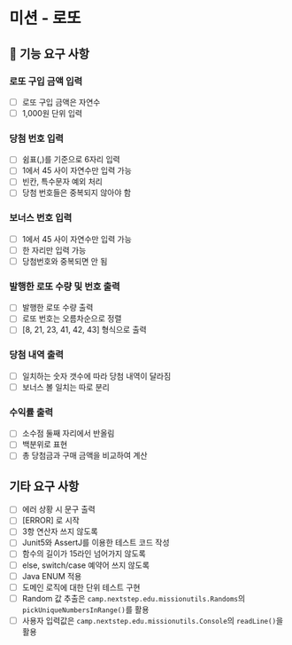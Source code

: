 # 미션 - 로또

## 🚀 기능 요구 사항

### 로또 구입 금액 입력

- [ ] 로또 구입 금액은 자연수
- [ ] 1,000원 단위 입력

### 당첨 번호 입력

- [ ] 쉼표(,)를 기준으로 6자리 입력
- [ ] 1에서 45 사이 자연수만 입력 가능
- [ ] 빈칸, 특수문자 예외 처리
- [ ] 당첨 번호들은 중복되지 않아야 함

### 보너스 번호 입력

- [ ] 1에서 45 사이 자연수만 입력 가능
- [ ] 한 자리만 입력 가능
- [ ] 당첨번호와 중복되면 안 됨

### 발행한 로또 수량 및 번호 출력

- [ ] 발행한 로또 수량 출력
- [ ] 로또 번호는 오름차순으로 정렬
- [ ] [8, 21, 23, 41, 42, 43] 형식으로 출력

### 당첨 내역 출력

- [ ] 일치하는 숫자 갯수에 따라 당첨 내역이 달라짐
- [ ] 보너스 볼 일치는 따로 분리

### 수익률 출력

- [ ] 소수점 둘째 자리에서 반올림
- [ ] 백분위로 표현
- [ ] 총 당첨금과 구매 금액을 비교하여 계산

## 기타 요구 사항

- [ ] 에러 상황 시 문구 출력
- [ ] [ERROR] 로 시작
- [ ] 3항 연산자 쓰지 않도록
- [ ] Junit5와 AssertJ를 이용한 테스트 코드 작성
- [ ] 함수의 길이가 15라인 넘어가지 않도록
- [ ] else, switch/case 예약어 쓰지 않도록
- [ ] Java ENUM 적용
- [ ] 도메인 로직에 대한 단위 테스트 구현
- [ ] Random 값 추출은 `camp.nextstep.edu.missionutils.Randoms`의 `pickUniqueNumbersInRange()`를 활용
- [ ] 사용자 입력값은 `camp.nextstep.edu.missionutils.Console`의 `readLine()`을 활용
